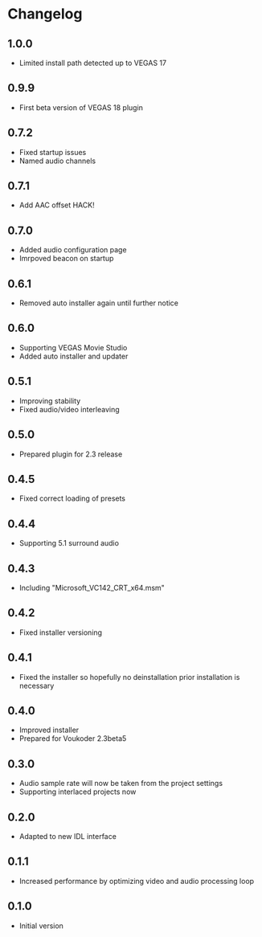# Changelog
## 1.0.0
- Limited install path detected up to VEGAS 17

## 0.9.9
- First beta version of VEGAS 18 plugin

## 0.7.2
- Fixed startup issues
- Named audio channels

## 0.7.1
- Add AAC offset HACK!

## 0.7.0
- Added audio configuration page
- Imrpoved beacon on startup

## 0.6.1
- Removed auto installer again until further notice

## 0.6.0
- Supporting VEGAS Movie Studio
- Added auto installer and updater

## 0.5.1
- Improving stability
- Fixed audio/video interleaving

## 0.5.0
- Prepared plugin for 2.3 release

## 0.4.5
- Fixed correct loading of presets

## 0.4.4
- Supporting 5.1 surround audio

## 0.4.3
- Including "Microsoft_VC142_CRT_x64.msm"

## 0.4.2
- Fixed installer versioning

## 0.4.1
- Fixed the installer so hopefully no deinstallation prior installation is necessary

## 0.4.0
- Improved installer
- Prepared for Voukoder 2.3beta5

## 0.3.0
- Audio sample rate will now be taken from the project settings
- Supporting interlaced projects now

## 0.2.0
- Adapted to new IDL interface

## 0.1.1
- Increased performance by optimizing video and audio processing loop

## 0.1.0
- Initial version
